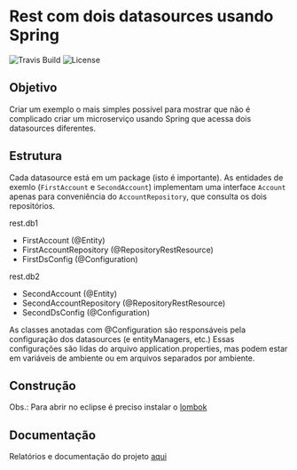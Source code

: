 # Rest com dois datasources usando Spring

![Travis Build](https://img.shields.io/travis/suderio/springing.svg)
![License](https://img.shields.io/github/license/mashape/apistatus.svg)

## Objetivo

Criar um exemplo o mais simples possível para mostrar que não é complicado criar um microserviço usando Spring que acessa dois datasources diferentes.

## Estrutura

Cada datasource está em um package (isto é importante). As entidades de exemlo (`FirstAccount` e `SecondAccount`) implementam uma interface `Account` apenas para conveniência do `AccountRepository`, que consulta os dois repositórios.

rest.db1
- FirstAccount (@Entity)
- FirstAccountRepository (@RepositoryRestResource)
- FirstDsConfig (@Configuration)

rest.db2
- SecondAccount (@Entity)
- SecondAccountRepository (@RepositoryRestResource)
- SecondDsConfig (@Configuration)

As classes anotadas com @Configuration são responsáveis pela configuração dos datasources (e entityManagers, etc.) Essas configurações são lidas do arquivo application.properties, mas podem estar em variáveis de ambiente ou em arquivos separados por ambiente.

## Construção

Obs.: Para abrir no eclipse é preciso instalar o [lombok](https://projectlombok.org)

## Documentação

Relatórios e documentação do projeto [aqui](https://suderio.github.io/springing)